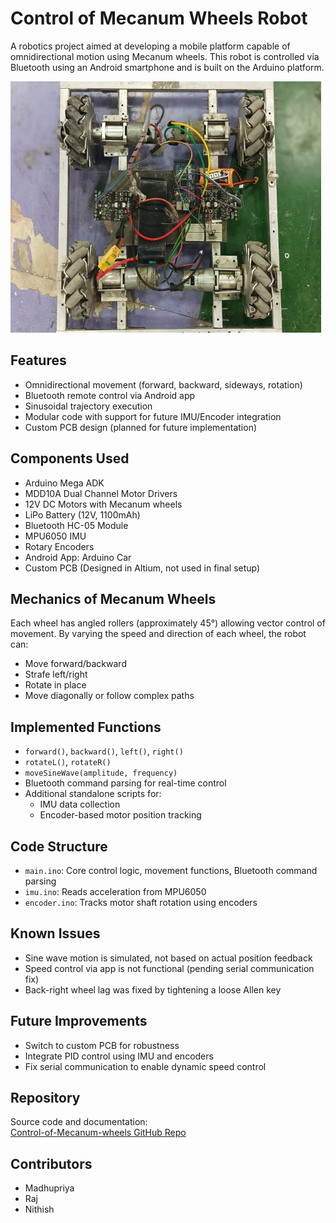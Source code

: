 # Control of Mecanum Wheels Robot

A robotics project aimed at developing a mobile platform capable of omnidirectional motion using Mecanum wheels. This robot is controlled via Bluetooth using an Android smartphone and is built on the Arduino platform.

![Mecanum Robot Setup](Mecanum_setup.png) <!-- Add image if available -->

## Features

- Omnidirectional movement (forward, backward, sideways, rotation)
- Bluetooth remote control via Android app
- Sinusoidal trajectory execution
- Modular code with support for future IMU/Encoder integration
- Custom PCB design (planned for future implementation)

## Components Used

- Arduino Mega ADK
- MDD10A Dual Channel Motor Drivers
- 12V DC Motors with Mecanum wheels
- LiPo Battery (12V, 1100mAh)
- Bluetooth HC-05 Module
- MPU6050 IMU
- Rotary Encoders
- Android App: Arduino Car
- Custom PCB (Designed in Altium, not used in final setup)

## Mechanics of Mecanum Wheels

Each wheel has angled rollers (approximately 45°) allowing vector control of movement. By varying the speed and direction of each wheel, the robot can:

- Move forward/backward
- Strafe left/right
- Rotate in place
- Move diagonally or follow complex paths

## Implemented Functions

- `forward()`, `backward()`, `left()`, `right()`
- `rotateL()`, `rotateR()`
- `moveSineWave(amplitude, frequency)`
- Bluetooth command parsing for real-time control
- Additional standalone scripts for:
  - IMU data collection
  - Encoder-based motor position tracking

## Code Structure

- `main.ino`: Core control logic, movement functions, Bluetooth command parsing
- `imu.ino`: Reads acceleration from MPU6050
- `encoder.ino`: Tracks motor shaft rotation using encoders

## Known Issues

- Sine wave motion is simulated, not based on actual position feedback
- Speed control via app is not functional (pending serial communication fix)
- Back-right wheel lag was fixed by tightening a loose Allen key

## Future Improvements

- Switch to custom PCB for robustness
- Integrate PID control using IMU and encoders
- Fix serial communication to enable dynamic speed control

## Repository

Source code and documentation:  
[Control-of-Mecanum-wheels GitHub Repo](https://github.com/nrk-necro/Control-of-Mecanum-wheels.git)

## Contributors

- Madhupriya  
- Raj  
- Nithish

